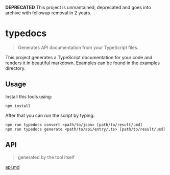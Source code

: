 **DEPRECATED** This project is unmantained, deprecated and goes into archive with followup removal in 2 years.

# typedocs

> Generates API documentation from your TypeScript files.

This project generates a TypeScript documentation for your code and renders it in beautiful markdown.
Examples can be found in the examples directory.

## Usage

Install this tools using:

```
npm install
```

After that you can run the script by typing:

```
npm run typedocs convert <path/to/json> [path/to/result/.md]
npm run typedocs generate <path/to/api/entry/.ts> [path/to/result/.md]
```

## API

> generated by the tool itself

[api.md](docs/api.md)
